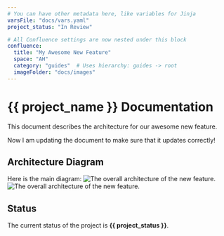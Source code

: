 ```yaml
---
# You can have other metadata here, like variables for Jinja
varsFile: "docs/vars.yaml"
project_status: "In Review"

# All Confluence settings are now nested under this block
confluence:
  title: "My Awesome New Feature"
  space: "AH"
  category: "guides"  # Uses hierarchy: guides -> root
  imageFolder: "docs/images"
---
```


# {{ project_name }} Documentation

This document describes the architecture for our awesome new feature.

Now I am updating the document to make sure that it updates correctly!

## Architecture Diagram

Here is the main diagram:
![The overall architecture of the new feature.](architecture_diagram.webp)
![The overall architecture of the new feature.](architecture_diagram.png)
## Status
The current status of the project is **{{ project_status }}**.